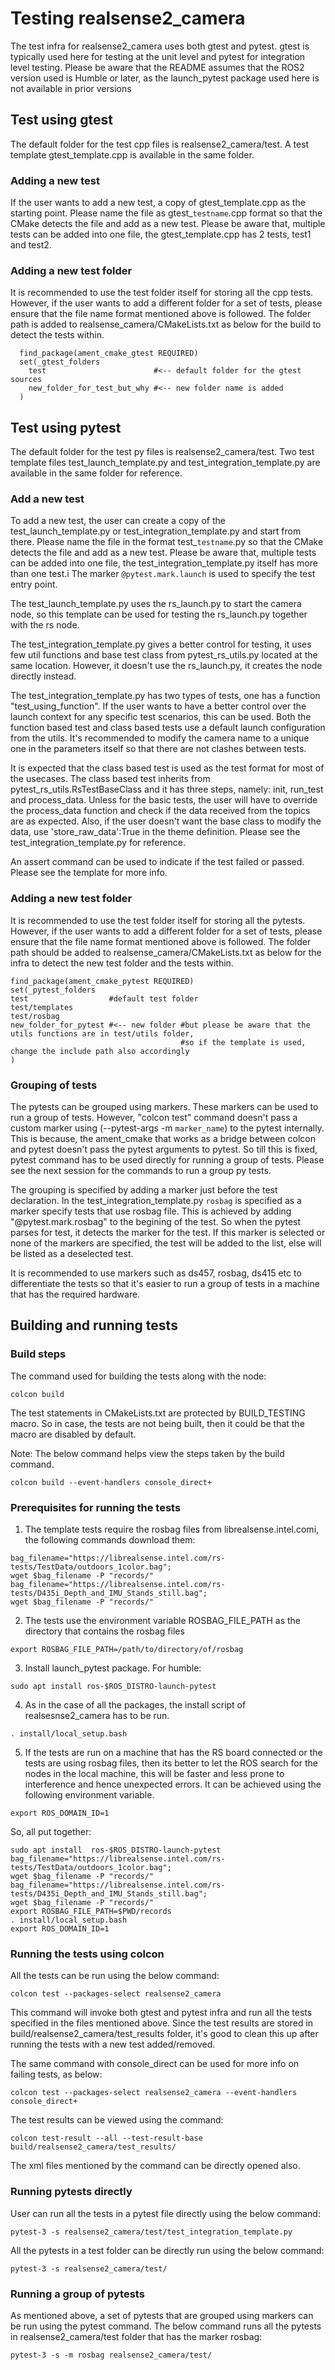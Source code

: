 # Testing realsense2_camera
The test infra for realsense2_camera uses both gtest and pytest. gtest is typically used here for testing at the unit level and pytest for integration level testing. Please be aware that the README assumes that the ROS2 version used is Humble or later, as the launch_pytest package used here is not available in prior versions

## Test using gtest
The default folder for the test cpp files is realsense2_camera/test. A test template gtest_template.cpp is available in the same folder.
### Adding a new test
If the user wants to add a new test, a copy of gtest_template.cpp as the starting point. Please name the file as gtest_`testname`.cpp format so that the CMake detects the file and add as a new test. Please be aware that, multiple tests can be added into one file, the gtest_template.cpp has 2 tests, test1 and test2.

### Adding a new test folder
It is recommended to use the test folder itself for storing all the cpp tests. However, if the user wants to add a different folder for a set of tests, please ensure that the file name format mentioned above is followed. The folder path is added to realsense_camera/CMakeLists.txt as below for the build to detect the tests within.

```
  find_package(ament_cmake_gtest REQUIRED)
  set(_gtest_folders
    test                        #<-- default folder for the gtest sources
    new_folder_for_test_but_why #<-- new folder name is added
  )
```

## Test using pytest
The default folder for the test py files is realsense2_camera/test. Two test template files test_launch_template.py and test_integration_template.py are available in the same folder for reference.
### Add a new test
To add a new test, the user can create a copy of the test_launch_template.py or test_integration_template.py and start from there. Please name the file in the format test_`testname`.py so that the CMake detects the file and add as a new test. Please be aware that, multiple tests can be added into one file, the test_integration_template.py itself has more than one test.i The marker `@pytest.mark.launch` is used to specify the test entry point.  

The test_launch_template.py uses the rs_launch.py to start the camera node, so this template can be used for testing the rs_launch.py together with the rs node.

The test_integration_template.py gives a better control for testing, it uses few util functions and base test class from pytest_rs_utils.py located at the same location. However, it doesn't use the rs_launch.py, it creates the node directly instead.

The test_integration_template.py has two types of tests, one has a function "test_using_function". If the user wants to have a better control over the launch context for any specific test scenarios, this can be used. Both the function based test and class based tests use a default launch configuration from the utils. It's recommended to modify the camera name to a unique one in the parameters itself so that there are not clashes between tests. 

It is expected that the class based test is used as the test format for most of the usecases. The class based test inherits from pytest_rs_utils.RsTestBaseClass and it has three steps, namely: init, run_test and process_data. Unless for the basic tests, the user will have to override the process_data function and check if the data received from the topics are as expected. Also, if the user doesn't want the base class to modify the data, use 'store_raw_data':True in the theme definition. Please see the test_integration_template.py for reference.

An assert command can be used to indicate if the test failed or passed. Please see the template for more info.

### Adding a new test folder
It is recommended to use the test folder itself for storing all the pytests. However, if the user wants to add a different folder for a set of tests, please ensure that the file name format mentioned above is followed. The folder path should be added to realsense_camera/CMakeLists.txt as below for the infra to detect the new test folder and the tests within.

```
find_package(ament_cmake_pytest REQUIRED)
set(_pytest_folders
test                  #default test folder
test/templates
test/rosbag
new_folder_for_pytest #<-- new folder #but please be aware that the utils functions are in test/utils folder, 
                                      #so if the template is used, change the include path also accordingly
)
```

### Grouping of tests  
The pytests can be grouped using markers. These markers can be used to run a group of tests. However, "colcon test" command doesn't pass a custom marker using (--pytest-args -m `marker_name`) to the pytest internally. This is because, the ament_cmake that works as a bridge between colcon and pytest doesn't pass the pytest arguments to pytest. So till this is fixed, pytest command has to be used directly for running a group of tests. Please see the next session for the commands to run a group py tests.

The grouping is specified by adding a marker just before the test declaration. In the test_integration_template.py `rosbag` is specified as a marker specify tests that use rosbag file. This is achieved by adding "@pytest.mark.rosbag" to the begining of the test. So when the pytest parses for test, it detects the marker for the test. If this marker is selected or none of the markers are specified, the test will be added to the list, else will be listed as a deselected test.

It is recommended to use markers such as ds457, rosbag, ds415 etc to differentiate the tests so that it's easier to run a group of tests in a machine that has the required hardware.
 
## Building and running tests  

### Build steps 

The command used for building the tests along with the node:

	colcon build

The test statements in CMakeLists.txt are protected by BUILD_TESTING macro. So in case, the tests are not being built, then it could be that the macro are disabled by default.

Note: The below command helps view the steps taken by the build command.

	colcon build --event-handlers console_direct+

### Prerequisites for running the tests

1. The template tests require the rosbag files from librealsense.intel.comi, the following commands download them:
```
bag_filename="https://librealsense.intel.com/rs-tests/TestData/outdoors_1color.bag";
wget $bag_filename -P "records/"
bag_filename="https://librealsense.intel.com/rs-tests/D435i_Depth_and_IMU_Stands_still.bag";
wget $bag_filename -P "records/"
```
2. The tests use the environment variable ROSBAG_FILE_PATH as the directory that contains the rosbag files
```	
export ROSBAG_FILE_PATH=/path/to/directory/of/rosbag
```
3. Install launch_pytest package. For humble: 
```
sudo apt install ros-$ROS_DISTRO-launch-pytest
```
4. As in the case of all the packages, the install script of realsesnse2_camera has to be run.
```
. install/local_setup.bash
```
5. If the tests are run on a machine that has the RS board connected or the tests are using rosbag files, then its better to let the ROS search for the nodes in the local machine, this will be faster and less prone to interference and hence unexpected errors. It can be achieved using the following environment variable.
```
export ROS_DOMAIN_ID=1
```

So, all put together:

```
sudo apt install  ros-$ROS_DISTRO-launch-pytest
bag_filename="https://librealsense.intel.com/rs-tests/TestData/outdoors_1color.bag";
wget $bag_filename -P "records/"
bag_filename="https://librealsense.intel.com/rs-tests/D435i_Depth_and_IMU_Stands_still.bag";
wget $bag_filename -P "records/"
export ROSBAG_FILE_PATH=$PWD/records
. install/local_setup.bash
export ROS_DOMAIN_ID=1
```

### Running the tests using colcon

All the tests can be run using the below command:

	colcon test --packages-select realsense2_camera

This command will invoke both gtest and pytest infra and run all the tests specified in the files mentioned above. Since the test results are stored in build/realsense2_camera/test_results folder, it's good to clean this up after running the tests with a new test added/removed.

The same command with console_direct can be used for more info on failing tests, as below:

	colcon test --packages-select realsense2_camera --event-handlers console_direct+

The test results can be viewed using the command:

	colcon test-result --all --test-result-base build/realsense2_camera/test_results/

The xml files mentioned by the command can be directly opened also.

### Running pytests directly


User can run all the tests in a pytest file directly using the below command:

	pytest-3 -s realsense2_camera/test/test_integration_template.py

All the pytests in a test folder can be directly run using the below command:

	pytest-3 -s realsense2_camera/test/

### Running a group of pytests
As mentioned above, a set of pytests that are grouped using markers can be run using the pytest command. The below command runs all the pytests in realsense2_camera/test folder that has the marker rosbag:

	pytest-3 -s -m rosbag realsense2_camera/test/

